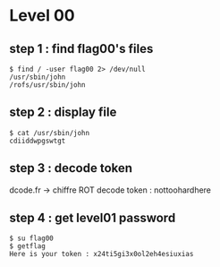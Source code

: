 # Level 00

## step 1 : find flag00's files
```
$ find / -user flag00 2> /dev/null
/usr/sbin/john
/rofs/usr/sbin/john
```

## step 2 : display file
```
$ cat /usr/sbin/john
cdiiddwpgswtgt
```

## step 3 : decode token
dcode.fr -> chiffre ROT
decode token : nottoohardhere

## step 4 : get level01 password
```
$ su flag00
$ getflag
Here is your token : x24ti5gi3x0ol2eh4esiuxias
```
